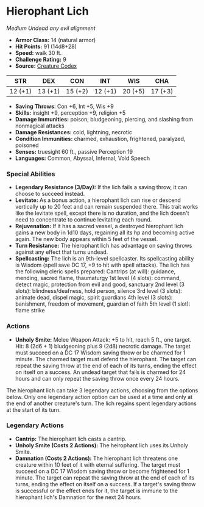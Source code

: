 # Hierophant Lich

*Medium* *Undead* *any evil alignment*

- **Armor Class:** 14 (natural armor)
- **Hit Points:** 91 (14d8+28)
- **Speed:** walk 30 ft.
- **Challenge Rating:** 9
- **Source:** [Creature Codex](https://koboldpress.com/kpstore/product/creature-codex-for-5th-edition-dnd/)

| STR | DEX | CON | INT | WIS | CHA |
| --- | --- | --- | --- | --- | --- |
| 12 (+1) | 13 (+1) | 15 (+2) | 12 (+1) | 20 (+5) | 17 (+3) |

- **Saving Throws**: Con +6, Int +5, Wis +9
- **Skills:** insight +9, perception +9, religion +5
- **Damage Immunities:** poison; bludgeoning, piercing, and slashing from nonmagical attacks
- **Damage Resistances:** cold, lightning, necrotic
- **Condition Immunities:** charmed, exhaustion, frightened, paralyzed, poisoned
- **Senses:** truesight 60 ft., passive Perception 19
- **Languages:** Common, Abyssal, Infernal, Void Speech
### Special Abilities
- **Legendary Resistance (3/Day):** If the lich fails a saving throw, it can choose to succeed instead.
- **Levitate:** As a bonus action, a hierophant lich can rise or descend vertically up to 20 feet and can remain suspended there. This trait works like the levitate spell, except there is no duration, and the lich doesn't need to concentrate to continue levitating each round.
- **Rejuvenation:** If it has a sacred vessel, a destroyed hierophant lich gains a new body in 1d10 days, regaining all its hp and becoming active again. The new body appears within 5 feet of the vessel.
- **Turn Resistance:** The hierophant lich has advantage on saving throws against any effect that turns undead.
- **Spellcasting:** The lich is an 9th-level spellcaster. Its spellcasting ability is Wisdom (spell save DC 17, +9 to hit with spell attacks). The lich has the following cleric spells prepared: Cantrips (at will): guidance, mending, sacred flame, thaumaturgy 1st level (4 slots): command, detect magic, protection from evil and good, sanctuary 2nd level (3 slots): blindness/deafness, hold person, silence 3rd level (3 slots): animate dead, dispel magic, spirit guardians 4th level (3 slots): banishment, freedom of movement, guardian of faith 5th level (1 slot): flame strike
### Actions
- **Unholy Smite:** Melee Weapon Attack: +5 to hit, reach 5 ft., one target. Hit: 8 (2d6 + 1) bludgeoning plus 9 (2d8) necrotic damage. The target must succeed on a DC 17 Wisdom saving throw or be charmed for 1 minute. The charmed target must defend the hierophant. The target can repeat the saving throw at the end of each of its turns, ending the effect on itself on a success. An undead target that fails is charmed for 24 hours and can only repeat the saving throw once every 24 hours.

The hierophant lich can take 3 legendary actions, choosing from the options below. Only one legendary action option can be used at a time and only at the end of another creature's turn. The lich regains spent legendary actions at the start of its turn.
### Legendary Actions
- **Cantrip:** The hierophant lich casts a cantrip.
- **Unholy Smite (Costs 2 Actions):** The heirophant lich uses its Unholy Smite.
- **Damnation (Costs 2 Actions):** The hierophant lich threatens one creature within 10 feet of it with eternal suffering. The target must succeed on a DC 17 Wisdom saving throw or become frightened for 1 minute. The target can repeat the saving throw at the end of each of its turns, ending the effect on itself on a success. If a target's saving throw is successful or the effect ends for it, the target is immune to the hierophant lich's Damnation for the next 24 hours.

